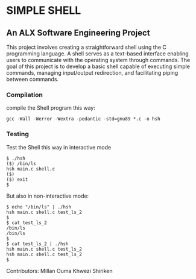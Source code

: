 # SIMPLE SHELL #
## An ALX Software Engineering Project ##

This project involves creating a straightforward shell using the C programming language. A shell serves as a text-based interface enabling users to communicate with the operating system through commands. The goal of this project is to develop a basic shell capable of executing simple commands, managing input/output redirection, and facilitating piping between commands.

### Compilation ###
compile the Shell program this way:
```
gcc -Wall -Werror -Wextra -pedantic -std=gnu89 *.c -o hsh
```

### Testing ###
Test the Shell this way in interactive mode
```
$ ./hsh
($) /bin/ls
hsh main.c shell.c
($)
($) exit
$
```
But also in non-interactive mode:
```
$ echo "/bin/ls" | ./hsh
hsh main.c shell.c test_ls_2
$
$ cat test_ls_2
/bin/ls
/bin/ls
$
$ cat test_ls_2 | ./hsh
hsh main.c shell.c test_ls_2
hsh main.c shell.c test_ls_2
$
```

Contributors:
Millan Ouma 
Khwezi Shiriken
